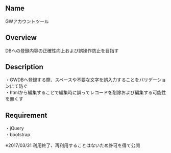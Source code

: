 ## Name  
GWアカウントツール

## Overview  
DBへの登録内容の正確性向上および誤操作防止を目指す

## Description  
・GWDBへ登録する際、スペースや不要な文字を誤入力することをバリデーションにて防ぐ  
・htmlから編集することで編集時に誤ってレコードを削除および編集する可能性を無くす  

## Requirement  
・jQuery  
・bootstrap  
  
※2017/03/31 利用終了、再利用することはないため許可を得て公開

